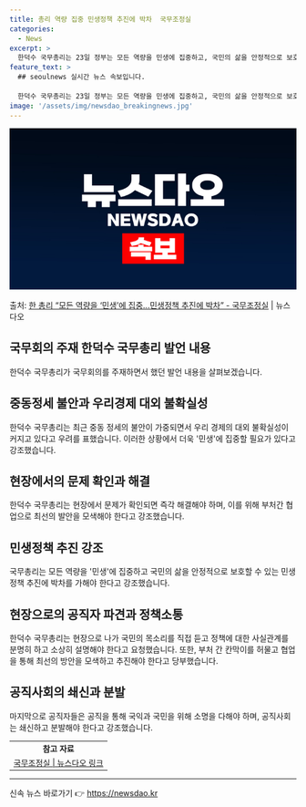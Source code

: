 ```yaml
---
title: 총리 역량 집중 민생정책 추진에 박차  국무조정실
categories:
  - News
excerpt: >
  한덕수 국무총리는 23일 정부는 모든 역량을 민생에 집중하고, 국민의 삶을 안정적으로 보호할 수 있는 민생정…
feature_text: >
  ## seoulnews 실시간 뉴스 속보입니다.

  한덕수 국무총리는 23일 정부는 모든 역량을 민생에 집중하고, 국민의 삶을 안정적으로 보호할 수 있는 민생정…
image: '/assets/img/newsdao_breakingnews.jpg'
---
```


![뉴스다오 속보](/assets/img/newsdao_breakingnews.jpg)

<p>출처: <a href="https://newsdao.kr/3652" rel="dofollow">한 총리 “모든 역량을 ‘민생’에 집중…민생정책 추진에 박차” - 국무조정실</a> | 뉴스다오</p>

<h2 data-ke-size="size26">국무회의 주재 한덕수 국무총리 발언 내용</h2>
<p data-ke-size="size16">한덕수 국무총리가 국무회의를 주재하면서 했던 발언 내용을 살펴보겠습니다.</p>

<h2><b>중동정세 불안과 우리경제 대외 불확실성</b></h2>
<p data-ke-size="size16">한덕수 국무총리는 최근 중동 정세의 불안이 가중되면서 우리 경제의 대외 불확실성이 커지고 있다고 우려를 표했습니다. 이러한 상황에서 더욱 '민생'에 집중할 필요가 있다고 강조했습니다.</p>

<h2><b>현장에서의 문제 확인과 해결</b></h2>
<p data-ke-size="size16">한덕수 국무총리는 현장에서 문제가 확인되면 즉각 해결해야 하며, 이를 위해 부처간 협업으로 최선의 발안을 모색해야 한다고 강조했습니다.</p>

<h2><b>민생정책 추진 강조</b></h2>
<p data-ke-size="size16">국무총리는 모든 역량을 '민생'에 집중하고 국민의 삶을 안정적으로 보호할 수 있는 민생정책 추진에 박차를 가해야 한다고 강조했습니다.</p>

<h2><b>현장으로의 공직자 파견과 정책소통</b></h2>
<p data-ke-size="size16">한덕수 국무총리는 현장으로 나가 국민의 목소리를 직접 듣고 정책에 대한 사실관계를 분명히 하고 소상히 설명해야 한다고 요청했습니다. 또한, 부처 간 칸막이를 허물고 협업을 통해 최선의 방안을 모색하고 추진해야 한다고 당부했습니다.</p>

<h2><b>공직사회의 쇄신과 분발</b></h2>
<p data-ke-size="size16">마지막으로 공직자들은 공직을 통해 국익과 국민을 위해 소명을 다해야 하며, 공직사회는 쇄신하고 분발해야 한다고 강조했습니다.</p>

<table>
  <tr>
    <td style="text-align: center; height: 17px;"><b>참고 자료</b></td>
  </tr>
  <tr>
    <td style="text-align: center; height: 17px;"><a href="https://newsdao.kr/3652">국무조정실 | 뉴스다오 링크</a></td>
  </tr>
</table>

<hr> 

신속 뉴스 바로가기 👉 <a href="https://newsdao.kr" rel="dofollow">https://newsdao.kr</a>


